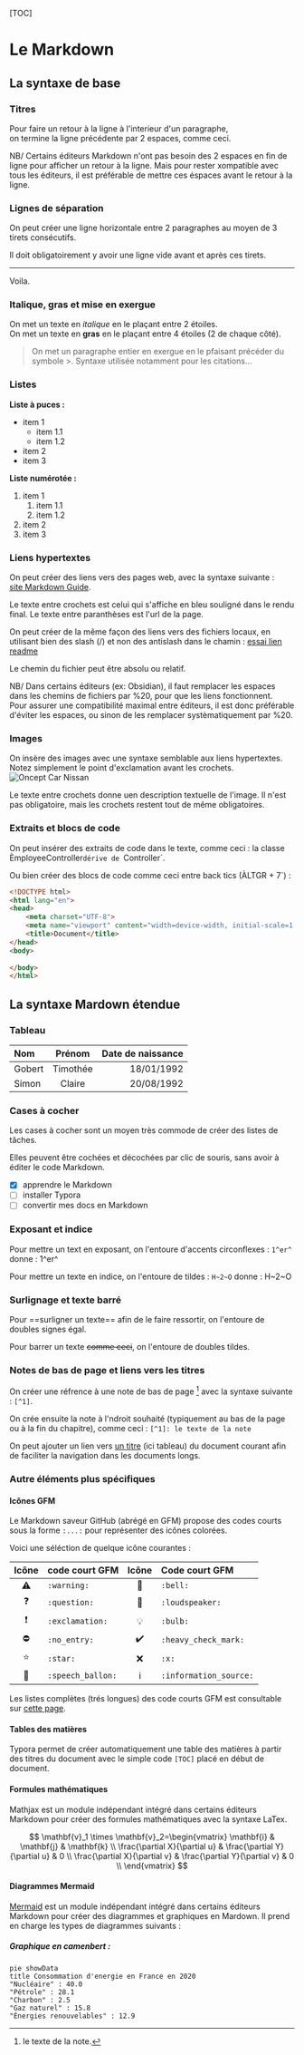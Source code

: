 [TOC]

# Le Markdown

## La syntaxe de base

### Titres

Pour faire un retour à la ligne à l'interieur d'un paragraphe,  
on termine la ligne précédente par 2 espaces, comme ceci.

NB/ Certains éditeurs Markdown n'ont pas besoin des 2 espaces en fin de ligne pour afficher un retour à la ligne. Mais pour rester xompatible avec tous les éditeurs, il est préférable de mettre ces éspaces avant le retour à la ligne.

### Lignes de séparation

On peut créer une ligne horizontale entre 2 paragraphes au moyen de 3 tirets consécutifs.

Il doit obligatoirement y avoir une ligne vide avant et après ces tirets.

---

Voila.

### Italique, gras et mise en exergue

On met un texte en *italique* en le plaçant entre 2 étoiles.  
On met un texte en **gras** en le plaçant entre 4 étoiles (2 de chaque côté).

>On met un paragraphe entier en exergue en le pfaisant précéder du symbole >. Syntaxe utilisée notamment pour les citations...

### Listes

**Liste à puces :**

- item 1
    - item 1.1
    - item 1.2
- item 2
- item 3

**Liste numérotée :**

1. item 1
    1. item 1.1
    1. item 1.2
1. item 2
1. item 3

### Liens hypertextes

On peut créer des liens vers des pages web, avec la syntaxe suivante :  
[site Markdown Guide](https://www.markdownguide.org/).

Le texte entre crochets est celui qui s'affiche en bleu souligné dans le rendu final. Le texte entre paranthèses est l'url de la page.

On peut créer de la même façon des liens vers des fichiers locaux, en utilisant bien des slash (/) et non des antislash dans le chamin : [essai lien readme](/README.md)

Le chemin du fichier peut être absolu ou relatif.

NB/ Dans certains éditeurs (ex: Obsidian), il faut remplacer les espaces dans les chemins de fichiers par %20, pour que les liens fonctionnent.  
Pour assurer une compatibilité maximal entre éditeurs, il est donc préférable d'éviter les espaces, ou sinon de les remplacer systèmatiquement par %20.

### Images

On insère des images avec une syntaxe semblable aux liens hypertextes. Notez simplement le point d'exclamation avant les crochets.
![Oncept Car Nissan](/assets/01-Markdown/nissan.jpg)

Le texte entre crochets donne uen description textuelle de l'image. Il n'est pas obligatoire, mais les crochets restent tout de même obligatoires.

### Extraits et blocs de code

On peut insérer des extraits de code dans le texte, comme ceci : la classe ÈmployeeController`dérive de `Controller`.

Ou bien créer des blocs de code comme ceci entre back tics (ÀLTGR + 7`) :

```html
<!DOCTYPE html>
<html lang="en">
<head>
    <meta charset="UTF-8">
    <meta name="viewport" content="width=device-width, initial-scale=1.0">
    <title>Document</title>
</head>
<body>
    
</body>
</html>
```

## La syntaxe Mardown étendue

### Tableau

|Nom|Prénom|Date de naissance|
|:--|:---:|---:|
|Gobert|Timothée|18/01/1992|
|Simon|Claire|20/08/1992|

### Cases à cocher

Les cases à cocher sont un moyen très commode de créer des listes de tâches.

Elles peuvent être cochées et décochées par clic de souris, sans avoir à éditer le code Markdown.

- [x] apprendre le Markdown
- [ ] installer Typora
- [ ] convertir mes docs en Markdown

### Exposant et indice

Pour mettre un text en exposant, on l'entoure d'accents circonflexes : `1^er^` donne : 1^er^

Pour mettre un texte en indice, on l'entoure de tildes : `H~2~O` donne : H~2~O

### Surlignage et texte barré

Pour ==surligner un texte== afin de le faire ressortir, on l'entoure de doubles signes égal.

Pour barrer un texte ~~comme ceci~~, on l'entoure de doubles tildes.

### Notes de bas de page et liens vers les titres

On créer une réfrence à une note de bas de page [^1] avec la syntaxe suivante : `[^1]`.

On crée ensuite la note à l'ndroit souhaité (typiquement au bas de la page ou à la fin du chapitre), comme ceci : `[^1]: le texte de la note`

[^1]: le texte de la note.

On peut ajouter un lien vers [un titre](#Tableau) (ici tableau) du document courant afin de faciliter la navigation dans les documents longs.

### Autre éléments plus spécifiques

#### Icônes GFM

Le Markdown saveur GitHub (abrégé en GFM) propose des codes courts sous la forme `:...:` pour représenter des icônes colorées.

Voici une séléction de quelque icône courantes :

|Icône|code court GFM|Icône|Code court GFM|
|:---:|:---|:---:|:---|
|:warning:|`:warning:`|:bell:|`:bell:`|
|:question:|`:question:`|:loudspeaker:|`:loudspeaker:`|
|:exclamation:|`:exclamation:`|:bulb:|`:bulb:`|
|:no_entry:|`:no_entry:`|:heavy_check_mark:|`:heavy_check_mark:`|
|:star:|`:star:`|:x:|`:x:`|
|:speech_balloon:|`:speech_ballon:`|:information_source:|`:information_source:`|

Les listes complètes (trés longues) des code courts GFM est consultable sur [cette page](https://github.com/ikatyang/emoji-cheat-sheet/blob/master/README.md).

#### Tables des matières

Typora permet de créer automatiquement une table des matières à partir des titres du document avec le simple code `[TOC]` placé en début de document.

#### Formules mathématiques

Mathjax est un module indépendant intégré dans certains éditeurs Markdown pour créer des formules mathématiques avec la syntaxe LaTex.

$$
\mathbf{v}_1 \times \mathbf{v}_2=\begin{vmatrix}
\mathbf{i} & \mathbf{j} & \mathbf{k} \\
\frac{\partial X}{\partial u} & \frac{\partial Y}{\partial u} & 0 \\
\frac{\partial X}{\partial v} & \frac{\partial Y}{\partial v} & 0 \\
\end{vmatrix}
$$

#### Diagrammes Mermaid

[Mermaid](https://mermaid.js.org/intro/) est un module indépendant intégré dans certains éditeurs Markdown pour créer des diagrammes et graphiques en Mardown. Il prend en charge les types de diagrammes suivants :

##### Graphique en camenbert :

```mermaid
pie showData
title Consommation d'energie en France en 2020
"Nucléaire" : 40.0
"Pétrole" : 28.1
"Charbon" : 2.5
"Gaz naturel" : 15.8
"Énergies renouvelables" : 12.9
``` 

